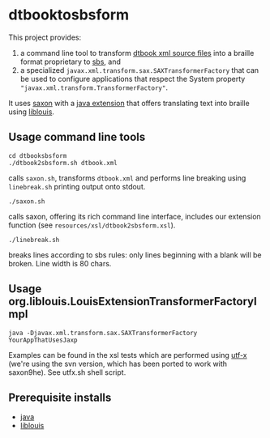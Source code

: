 dtbooktosbsform
===============

This project provides:

1. a command line tool to transform [dtbook xml source files](http://en.wikipedia.org/wiki/DTBook)
into a braille format proprietary to [sbs](http://www.sbs.ch), and
2. a specialized `javax.xml.transform.sax.SAXTransformerFactory`
that can be used to configure applications that respect the
System property `"javax.xml.transform.TransformerFactory"`.

It uses [saxon](http://saxon.sourceforge.net/) with a [java extension](https://github.com/bwagner/LiblouisSaxonExtension)
that offers translating text into braille using [liblouis](http://code.google.com/p/liblouis/).

Usage command line tools
------------------------

    cd dtbooksbsform
    ./dtbook2sbsform.sh dtbook.xml
    
calls `saxon.sh`, transforms `dtbook.xml` and performs line breaking using `linebreak.sh` printing output onto stdout.

    ./saxon.sh
    
calls saxon, offering its rich command line interface, includes our extension function
(see `resources/xsl/dtbook2sbsform.xsl`).

    ./linebreak.sh
    
breaks lines according to sbs rules: only lines beginning with a blank will be broken. Line width is 80 chars.

Usage org.liblouis.LouisExtensionTransformerFactoryImpl
-------------------------------------------------------

    java -Djavax.xml.transform.sax.SAXTransformerFactory YourAppThatUsesJaxp

Examples can be found in the xsl tests which are performed using
[utf-x](http://utf-x.sourceforge.net/) (we're using the svn version, which has been ported to work with saxon9he).
See utfx.sh shell script. 

Prerequisite installs
------------------------

* [java](http://java.sun.com)
* [liblouis](http://code.google.com/p/liblouis/)
